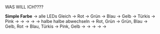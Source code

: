 WAS WILL ICH????

**Simple Farbe** 
	-> alle LEDs Gleich
		-> Rot
		-> Grün
		-> Blau
		-> Gelb
		-> Türkis
		-> Pink
		->
		->
		->
		->
	-> halbe halbe abwechseln
		-> Rot, Grün
		-> Grün, Blau
		-> Gelb, Rot
		-> Blau, Türkis
		-> Pink, Gelb
		->
		->
		->
		->
		->
